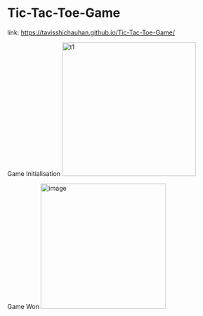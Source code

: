 # Tic-Tac-Toe-Game
link:  https://tavisshichauhan.github.io/Tic-Tac-Toe-Game/

Game Initialisation
<img width="304" alt="t1" src="https://github.com/tavisshiChauhan/Tic-Tac-Toe-Game/assets/125811955/afdd7d02-491f-46af-b1dc-c4a2d0a6b2f9">

Game Won
<img width="285" alt="image" src="https://github.com/tavisshiChauhan/Tic-Tac-Toe-Game/assets/125811955/7b25056a-0542-4069-8fc7-35892e3384b2">

